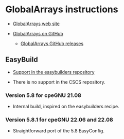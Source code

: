 # GlobalArrays instructions

  * [GlobalArrays web site](https://hpc.pnl.gov/globalarrays/)
  
  * [GlobalArrays on GitHub](https://github.com/GlobalArrays/ga)
  
      * [GlobalArrays GitHub releases](https://github.com/GlobalArrays/ga/releases)
  

## EasyBuild
  
  * [Support in the easybuilders repository](https://github.com/easybuilders/easybuild-easyconfigs/tree/develop/easybuild/easyconfigs/g/GlobalArrays)
  
  * There is no support in the CSCS repository.
  
  
### Version 5.8 for cpeGNU 21.08

  * Internal build, inspired on the easybuilders recipe.
  

### Version 5.8.1 for cpeGNU 22.06 and 22.08

  * Straightforward port of the 5.8 EasyConfig.
  